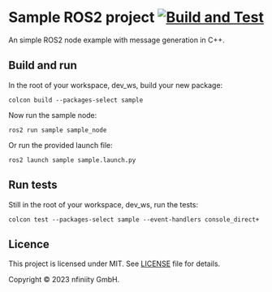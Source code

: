 # Sample ROS2 project [![Build and Test](https://github.com/nfiniity/sample_ros_node/actions/workflows/main.yml/badge.svg)](https://github.com/nfiniity/sample_ros_node/actions/workflows/main.yml)

An simple ROS2 node example with message generation in C++.

## Build and run

In the root of your workspace, dev_ws, build your new package:

`colcon build --packages-select sample`

Now run the sample node:

`ros2 run sample sample_node`

Or run the provided launch file:

`ros2 launch sample sample.launch.py`

## Run tests

Still in the root of your workspace, dev_ws, run the tests:

`colcon test --packages-select sample --event-handlers console_direct+`

## Licence

This project is licensed under MIT. See [LICENSE](./LICENSE) file for details.

Copyright © 2023 nfiniity GmbH.

